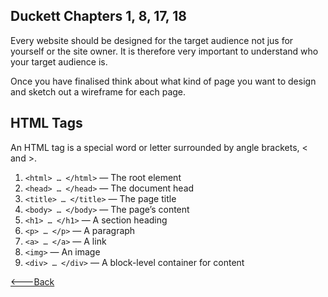 ## Duckett Chapters 1, 8, 17, 18
Every website should be designed for the target audience not jus for yourself or the site owner. It is therefore very important to understand who your target audience is.

Once you have finalised think about what kind of page you want to design and sketch out a wireframe for each page.

## HTML Tags
An HTML tag is a special word or letter surrounded by angle brackets, < and >.

1. `<html> … </html>` — The root element
2. `<head> … </head>` — The document head
3. `<title> … </title>` — The page title
4. `<body> … </body>` — The page’s content
5. `<h1> … </h1>` — A section heading
6. `<p> … </p>` — A paragraph
7. `<a> … </a>` — A link
8. `<img>` — An image
9. `<div> … </div>` — A block-level container for content


[<---Back](README.md)